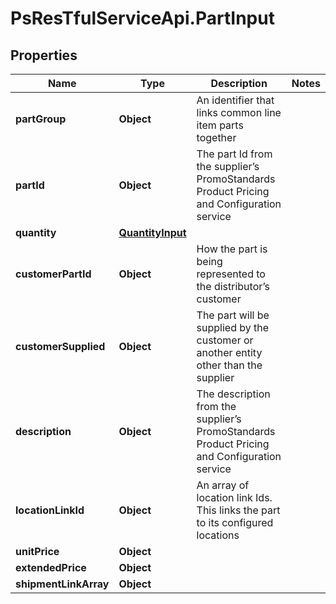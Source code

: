 # PsResTfulServiceApi.PartInput

## Properties
Name | Type | Description | Notes
------------ | ------------- | ------------- | -------------
**partGroup** | **Object** | An identifier that links common line item parts together | 
**partId** | **Object** | The part Id from the supplier’s PromoStandards Product Pricing and Configuration service | 
**quantity** | [**QuantityInput**](QuantityInput.md) |  | 
**customerPartId** | **Object** | How the part is being represented to the distributor’s customer | 
**customerSupplied** | **Object** | The part will be supplied by the customer or another entity other than the supplier | 
**description** | **Object** | The description from the supplier’s PromoStandards Product Pricing and Configuration service | 
**locationLinkId** | **Object** | An array of location link Ids.  This links the part to its configured locations | 
**unitPrice** | **Object** |  | 
**extendedPrice** | **Object** |  | 
**shipmentLinkArray** | **Object** |  | 
